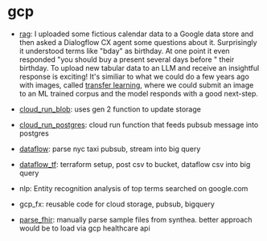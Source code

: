 # gcp


- [rag](https://github.com/mondayn/gcp/blob/main/rag.ipynb): I uploaded some fictious calendar data to a Google data store and then asked a Dialogflow CX agent some questions about it.  Surprisingly it understood terms like "bday" as birthday.  At one point it even responded "you should buy a present several days before " their birthday.  To upload new tabular data to an LLM and receive an insightful response is exciting!  It's similiar to what we could do a few years ago with images, called [transfer learning](https://github.com/mondayn/py/blob/master/transferLearning.ipynb), where we could submit an image to an ML trained corpus and the model responds with a good next-step.

- [cloud_run_blob](https://github.com/mondayn/gcp/blob/main/cloud_run_blob.ipynb): uses gen 2 function to update storage

- [cloud_run_postgres](https://github.com/mondayn/gcp/blob/main/cloud_run_postgres.ipynb): cloud run function that feeds pubsub message into postgres

- [dataflow](https://github.com/mondayn/gcp/blob/main/dataflow.ipynb): parse nyc taxi pubsub, stream into big query

- [dataflow_tf](https://github.com/mondayn/gcp/blob/main/dataflow_tf/dataflow.ipynb): terraform setup, post csv to bucket, dataflow csv into big query

- nlp: Entity recognition analysis of top terms searched on google.com

- gcp_fx: reusable code for cloud storage, pubsub, bigquery

- [parse_fhir](https://github.com/mondayn/gcp/blob/main/parse_fhir.ipynb): manually parse sample files from synthea.  better approach would be to load via gcp healthcare api
